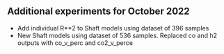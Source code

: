 ## Additional experiments for October 2022

* Add individual R**2 to Shaft models using dataset of 396 samples
* New Shaft models using dataset of 536 samples. Replaced co and h2 outputs with co_v_perc and co2_v_perce

